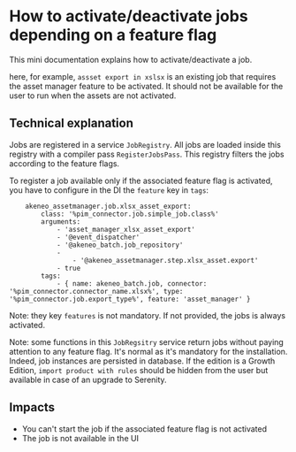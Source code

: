 # How to activate/deactivate jobs depending on a feature flag


This mini documentation explains how to activate/deactivate a job. 

here, for example, `assset export in xslsx` is an existing job that requires the asset manager feature to be activated. It should not be available for the user to run when the assets are not activated.


## Technical explanation

Jobs are registered in a service `JobRegistry`. All jobs are loaded inside this registry with a compiler pass `RegisterJobsPass`.
This registry filters the jobs according to the feature flags.


To register a job available only if the associated feature flag is activated, you have to configure in the DI the `feature` key in `tags`:

```
    akeneo_assetmanager.job.xlsx_asset_export:
        class: '%pim_connector.job.simple_job.class%'
        arguments:
            - 'asset_manager_xlsx_asset_export'
            - '@event_dispatcher'
            - '@akeneo_batch.job_repository'
            -
                - '@akeneo_assetmanager.step.xlsx_asset.export'
            - true
        tags:
            - { name: akeneo_batch.job, connector: '%pim_connector.connector_name.xlsx%', type: '%pim_connector.job.export_type%', feature: 'asset_manager' }   
```

Note: they key `features` is not mandatory. If not provided, the jobs is always activated.


Note: some functions in this `JobRegsitry` service return jobs without paying attention to any feature flag. It's normal as it's mandatory for the installation. Indeed, job instances are persisted in database. If the edition is a Growth Edition, `import product with rules` should be hidden from the user but available in case of an upgrade to Serenity.

## Impacts

- You can't start the job if the associated feature flag is not activated
- The job is not available in the UI
